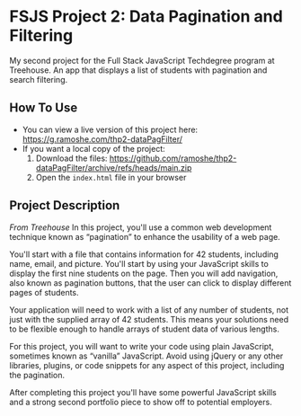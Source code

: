 # FSJS Project 2: Data Pagination and Filtering
 My second project for the Full Stack JavaScript Techdegree program at Treehouse. An app that displays a list of students with pagination and search filtering.
 
## How To Use
 - You can view a live version of this project here: https://g.ramoshe.com/thp2-dataPagFilter/
 - If you want a local copy of the project:
    1. Download the files: https://github.com/ramoshe/thp2-dataPagFilter/archive/refs/heads/main.zip
    2. Open the `index.html` file in your browser
 
## Project Description
*From Treehouse*
In this project, you'll use a common web development technique known as “pagination” to enhance the usability of a web page.

You'll start with a file that contains information for 42 students, including name, email, and picture. You'll start by using your JavaScript skills to display the first nine students on the page. Then you will add navigation, also known as pagination buttons, that the user can click to display different pages of students.

Your application will need to work with a list of any number of students, not just with the supplied array of 42 students. This means your solutions need to be flexible enough to handle arrays of student data of various lengths.

For this project, you will want to write your code using plain JavaScript, sometimes known as “vanilla” JavaScript. Avoid using jQuery or any other libraries, plugins, or code snippets for any aspect of this project, including the pagination.

After completing this project you'll have some powerful JavaScript skills and a strong second portfolio piece to show off to potential employers.
